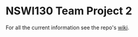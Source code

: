 # NSWI130 Team Project 2

For all the current information see the repo's [wiki](https://github.com/jiriklepl/NSWI130-Team-Project2/wiki).
